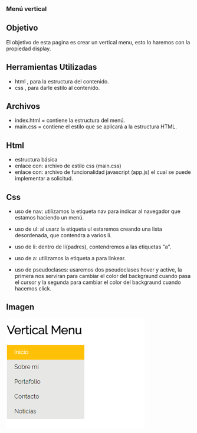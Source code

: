 ### Menú vertical

## Objetivo

El objetivo de esta pagina es crear un vertical menu, esto lo haremos con la propiedad display.

## Herramientas Utilizadas

- html , para la estructura del contenido.
- css , para darle estilo al contenido.

## Archivos

- index.html = contiene la estructura del menú.
- main.css = contiene el estilo que se aplicará a la estructura HTML.

## Html

- estructura básica
- enlace con: archivo de estilo css (main.css)
- enlace con: archivo de funcionalidad javascript (app.js) el cual se puede implementar a solicitud.

## Css

- uso de nav: utilizamos la etiqueta nav para indicar al navegador que estamos haciendo un menú.

- uso de ul: al usarz la etiqueta ul estaremos creando una lista desordenada, que contendra a varios li.

- uso de li: dentro de li(padres), contendremos a las etiquetas "a".

- uso de a: utilizamos la etiqueta a para linkear.

- uso de pseudoclases: usaremos dos pseudoclases hover y active, la primera nos serviran para cambiar el color del backgraund cuando pasa el cursor y la segunda para cambiar el color del backgraund cuando hacemos click.

## Imagen
![Vertical menu](assets/images/Vertical-menu.png)
